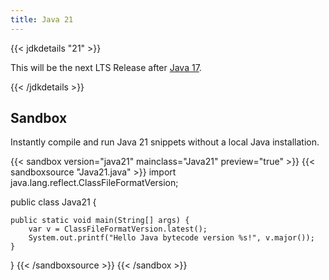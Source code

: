 ```yaml
---
title: Java 21
---
```


{{< jdkdetails "21" >}}

This will be the next LTS Release after [Java 17](../17).

{{< /jdkdetails >}}

## Sandbox

Instantly compile and run Java 21 snippets without a local Java installation.

{{< sandbox version="java21" mainclass="Java21" preview="true" >}}
{{< sandboxsource "Java21.java" >}}
import java.lang.reflect.ClassFileFormatVersion;

public class Java21 {

    public static void main(String[] args) {
    	var v = ClassFileFormatVersion.latest();
        System.out.printf("Hello Java bytecode version %s!", v.major());
    }

}
{{< /sandboxsource >}}
{{< /sandbox >}}